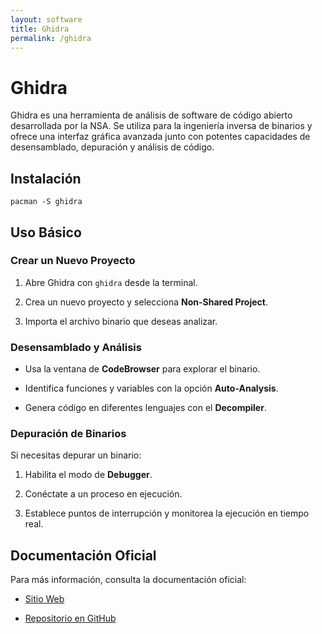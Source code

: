 ```yaml
---
layout: software
title: Ghidra
permalink: /ghidra
---
```

# Ghidra

Ghidra es una herramienta de análisis de software de código abierto desarrollada por la NSA. Se utiliza para la ingeniería inversa de binarios y ofrece una interfaz gráfica avanzada junto con potentes capacidades de desensamblado, depuración y análisis de código.

## Instalación

```
pacman -S ghidra
```
## Uso Básico

### Crear un Nuevo Proyecto

1. Abre Ghidra con `ghidra` desde la terminal.
    
2. Crea un nuevo proyecto y selecciona **Non-Shared Project**.
    
3. Importa el archivo binario que deseas analizar.
    

### Desensamblado y Análisis

- Usa la ventana de **CodeBrowser** para explorar el binario.
    
- Identifica funciones y variables con la opción **Auto-Analysis**.
    
- Genera código en diferentes lenguajes con el **Decompiler**.
    

### Depuración de Binarios

Si necesitas depurar un binario:

1. Habilita el modo de **Debugger**.
    
2. Conéctate a un proceso en ejecución.
    
3. Establece puntos de interrupción y monitorea la ejecución en tiempo real.
    

## Documentación Oficial

Para más información, consulta la documentación oficial:

- [Sitio Web](https://ghidra-sre.org/)
    
- [Repositorio en GitHub](https://github.com/NationalSecurityAgency/ghidra)